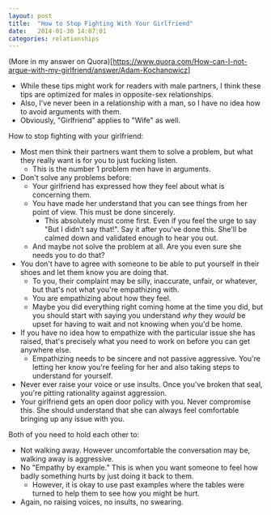 ```yaml
---
layout: post
title:  "How to Stop Fighting With Your Girlfriend"
date:   2014-01-30 14:07:01
categories: relationships
---
```


(More in my answer on Quora)[https://www.quora.com/How-can-I-not-argue-with-my-girlfriend/answer/Adam-Kochanowicz]

- While these tips might work for readers with male partners, I think these tips are optimized for males in opposite-sex relationships.
- Also, I've never been in a relationship with a man, so I have no idea how to avoid arguments with them.
- Obviously, "Girlfriend" applies to "Wife" as well.

How to stop fighting with your girlfriend:

- Most men think their partners want them to solve a problem, but what they really want is for you to just fucking listen.
  - This is the number 1 problem men have in arguments.
- Don't solve any problems before:
  - Your girlfriend has expressed how they feel about what is concerning them.
  - You have made her understand that you can see things from her point of view. This must be done sincerely.
    - This absolutely must come first. Even if you feel the urge to say "But I didn't say that!". Say it after you've done this. She'll be calmed down and validated enough to hear you out.
  - And maybe not solve the problem at all. Are you even sure she needs you to do that?
- You don't have to agree with someone to be able to put yourself in their shoes and let them know you are doing that.
  - To you, their complaint may be silly, inaccurate, unfair, or whatever, but that's not what you're empathizing with.
  - You are empathizing about how they feel.
  - Maybe you did everything right coming home at the time you did, but you should start with saying you understand *why* they *would* be upset for having to wait and not knowing when you'd be home.
- If you have no idea how to empathize with the particular issue she has raised, that's precisely what you need to work on before you can get anywhere else.
  - Empathizing needs to be sincere and not passive aggressive. You're letting her know you're feeling for her and also taking steps to understand for yourself.
- Never ever raise your voice or use insults. Once you've broken that seal, you're pitting rationality against aggression.
- Your girlfriend gets an open door policy with you. Never compromise this. She should understand that she can always feel comfortable bringing up any issue with you.

Both of you need to hold each other to:

- Not walking away. However uncomfortable the conversation may be, walking away is aggressive.
- No "Empathy by example." This is when you want someone to feel how badly something hurts by just doing it back to them.
  - However, it is okay to use past examples where the tables were turned to help them to see how you might be hurt.
- Again, no raising voices, no insults, no swearing.
